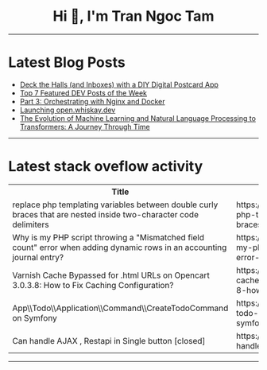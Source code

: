 <h1 align="center">Hi 👋, I'm Tran Ngoc Tam</h1>

---

# Latest Blog Posts 
<!-- BLOG-POST-LIST:START -->
- [Deck the Halls &lpar;and Inboxes&rpar; with a DIY Digital Postcard App](https://dev.to/ideradevtools/deck-the-halls-and-inboxes-with-a-diy-digital-postcard-app-204o)
- [Top 7 Featured DEV Posts of the Week](https://dev.to/devteam/top-7-featured-dev-posts-of-the-week-p8l)
- [Part 3: Orchestrating with Nginx and Docker](https://dev.to/devwithshreyash/part-3-orchestrating-with-nginx-and-docker-4p0k)
- [Launching open.whiskay.dev](https://dev.to/whiskay/launching-openwhiskaydev-5fk)
- [The Evolution of Machine Learning and Natural Language Processing to Transformers: A Journey Through Time](https://dev.to/imsushant12/the-evolution-of-machine-learning-and-natural-language-processing-to-transformers-a-journey-19ic)
<!-- BLOG-POST-LIST:END -->

---

# Latest stack oveflow activity
<table>
  <tr><th>Title</th><th>Link</th></tr>
  <!-- STACKOVERFLOW:START --><tr><td>replace php templating variables between double curly braces that are nested inside two-character code delimiters</td><td>https://stackoverflow.com/questions/79320559/replace-php-templating-variables-between-double-curly-braces-that-are-nested-ins</td></tr><tr><td>Why is my PHP script throwing a &quot;Mismatched field count&quot; error when adding dynamic rows in an accounting journal entry?</td><td>https://stackoverflow.com/questions/79320450/why-is-my-php-script-throwing-a-mismatched-field-count-error-when-adding-dynam</td></tr><tr><td>Varnish Cache Bypassed for .html URLs on Opencart 3.0.3.8: How to Fix Caching Configuration?</td><td>https://stackoverflow.com/questions/79320118/varnish-cache-bypassed-for-html-urls-on-opencart-3-0-3-8-how-to-fix-caching-co</td></tr><tr><td>App\\Todo\\Application\\Command\\CreateTodoCommand on Symfony</td><td>https://stackoverflow.com/questions/79320017/app-todo-application-command-createtodocommand-on-symfony</td></tr><tr><td>Can handle AJAX , Restapi in Single button [closed]</td><td>https://stackoverflow.com/questions/79319795/can-handle-ajax-restapi-in-single-button</td></tr><!-- STACKOVERFLOW:END -->
</table>

---


